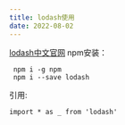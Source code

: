 ```yaml
---
title: lodash使用
date: 2022-08-02
---
```


[lodash中文官网]( https://www.lodashjs.com/)
npm安装：

```
 npm i -g npm
 npm i --save lodash
 ```
 引用:
 ```
 import * as _ from 'lodash'
 ```

